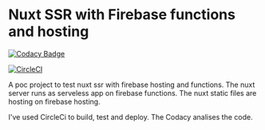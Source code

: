 # Nuxt SSR with Firebase functions and hosting
[![Codacy Badge](https://api.codacy.com/project/badge/Grade/e34f50de9eda400ca086db49c99b3716)](https://app.codacy.com/app/ledias.17/nuxt-ssr-firebase?utm_source=github.com&utm_medium=referral&utm_content=le17i/nuxt-ssr-firebase&utm_campaign=Badge_Grade_Dashboard)

[![CircleCI](https://circleci.com/gh/le17i/nuxt-ssr-firebase/tree/master.svg?style=svg)](https://circleci.com/gh/le17i/nuxt-ssr-firebase/tree/master)

A poc project to test nuxt ssr with firebase hosting and functions.
The nuxt server runs as serveless app on firebase functions.
The nuxt static files are hosting on firebase hosting.

I've used CircleCi to build, test and deploy.
The Codacy analises the code.